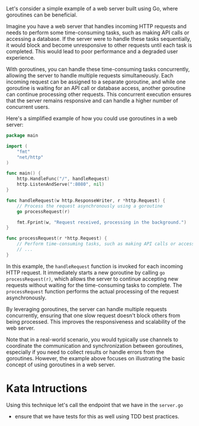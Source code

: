 Let's consider a simple example of a web server built using Go, where goroutines can be beneficial. 

Imagine you have a web server that handles incoming HTTP requests and needs to perform some time-consuming tasks, such as making API calls or accessing a database. If the server were to handle these tasks sequentially, it would block and become unresponsive to other requests until each task is completed. This would lead to poor performance and a degraded user experience.

With goroutines, you can handle these time-consuming tasks concurrently, allowing the server to handle multiple requests simultaneously. Each incoming request can be assigned to a separate goroutine, and while one goroutine is waiting for an API call or database access, another goroutine can continue processing other requests. This concurrent execution ensures that the server remains responsive and can handle a higher number of concurrent users.

Here's a simplified example of how you could use goroutines in a web server:

```go
package main

import (
	"fmt"
	"net/http"
)

func main() {
	http.HandleFunc("/", handleRequest)
	http.ListenAndServe(":8080", nil)
}

func handleRequest(w http.ResponseWriter, r *http.Request) {
	// Process the request asynchronously using a goroutine
	go processRequest(r)

	fmt.Fprint(w, "Request received, processing in the background.")
}

func processRequest(r *http.Request) {
	// Perform time-consuming tasks, such as making API calls or accessing a database
	// ...
}
```

In this example, the `handleRequest` function is invoked for each incoming HTTP request. It immediately starts a new goroutine by calling `go processRequest(r)`, which allows the server to continue accepting new requests without waiting for the time-consuming tasks to complete. The `processRequest` function performs the actual processing of the request asynchronously.

By leveraging goroutines, the server can handle multiple requests concurrently, ensuring that one slow request doesn't block others from being processed. This improves the responsiveness and scalability of the web server.

Note that in a real-world scenario, you would typically use channels to coordinate the communication and synchronization between goroutines, especially if you need to collect results or handle errors from the goroutines. However, the example above focuses on illustrating the basic concept of using goroutines in a web server.

# Kata Intructions

Using this technique let's call the endpoint that we have in the `server.go`
- ensure that we have tests for this as well using TDD best practices.
  
